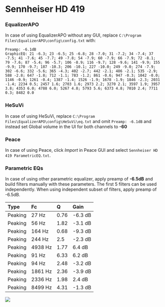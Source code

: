 # Sennheiser HD 419

### EqualizerAPO
In case of using EqualizerAPO without any GUI, replace `C:\Program Files\EqualizerAPO\config\config.txt`
with:
```
Preamp: -6.1dB
GraphicEQ: 21 -6.3; 23 -6.5; 25 -6.8; 28 -7.0; 31 -7.2; 34 -7.4; 37 -7.5; 41 -7.6; 45 -7.7; 49 -7.8; 54 -7.9; 60 -7.9; 66 -7.9; 72 -8.1; 79 -7.6; 87 -5.4; 96 -5.7; 106 -8.9; 116 -9.7; 128 -9.6; 141 -9.9; 155 -9.9; 170 -9.7; 187 -10.3; 206 -10.1; 227 -10.0; 249 -9.0; 274 -7.9; 302 -6.6; 332 -5.6; 365 -4.3; 402 -2.7; 442 -2.1; 486 -2.1; 535 -2.9; 588 -2.8; 647 -1.8; 712 -1.1; 783 -1.2; 861 -0.6; 947 -0.3; 1042 -0.0; 1146 -0.9; 1261 -0.4; 1387 -1.4; 1526 -1.9; 1678 -1.9; 1846 -2.3; 2031 -1.4; 2234 0.5; 2457 1.6; 2703 1.6; 2973 2.2; 3270 2.1; 3597 1.9; 3957 3.8; 4353 6.0; 4788 6.0; 5267 4.8; 5793 5.6; 6373 4.8; 7010 2.4; 7711 0.3; 8482 0.0
```

### HeSuVi
In case of using HeSuVi, replace `C:\Program Files\EqualizerAPO\config\HeSuVi\eq.txt` and omit `Preamp:
-6.1dB` and instead set Global volume in the UI for both channels to **-60**

### Peace
In case of using Peace, click *Import* in Peace GUI and select `Sennheiser HD 419 ParametricEQ.txt`.

### Parametric EQs
In case of using other parametric equalizer, apply preamp of **-6.5dB** and build filters manually
with these parameters. The first 5 filters can be used independently.
When using independent subset of filters, apply preamp of -6.5dB.

| Type    | Fc      |    Q | Gain    |
|:--------|:--------|:-----|:--------|
| Peaking | 27 Hz   | 0.76 | -6.3 dB |
| Peaking | 56 Hz   | 1.82 | -3.1 dB |
| Peaking | 164 Hz  | 0.68 | -9.3 dB |
| Peaking | 244 Hz  | 2.5  | -2.3 dB |
| Peaking | 4938 Hz | 1.77 | 6.4 dB  |
| Peaking | 91 Hz   | 6.33 | 6.2 dB  |
| Peaking | 94 Hz   | 2.48 | -3.2 dB |
| Peaking | 1861 Hz | 2.36 | -3.9 dB |
| Peaking | 2336 Hz | 1.98 | 2.4 dB  |
| Peaking | 8499 Hz | 4.31 | -1.3 dB |

![](https://raw.githubusercontent.com/jaakkopasanen/AutoEq/master/results/headphonecom/sbaf-serious/Sennheiser%20HD%20419/Sennheiser%20HD%20419.png)